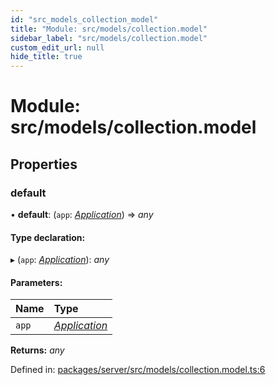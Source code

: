 ```yaml
---
id: "src_models_collection_model"
title: "Module: src/models/collection.model"
sidebar_label: "src/models/collection.model"
custom_edit_url: null
hide_title: true
---
```


# Module: src/models/collection.model

## Properties

### default

• **default**: (`app`: [*Application*](src_declarations.md#application)) => *any*

#### Type declaration:

▸ (`app`: [*Application*](src_declarations.md#application)): *any*

#### Parameters:

Name | Type |
:------ | :------ |
`app` | [*Application*](src_declarations.md#application) |

**Returns:** *any*

Defined in: [packages/server/src/models/collection.model.ts:6](https://github.com/xr3ngine/xr3ngine/blob/66a84a950/packages/server/src/models/collection.model.ts#L6)
